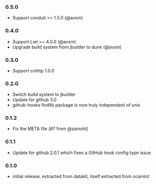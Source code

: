 ### 0.5.0

- Support conduit >= 1.5.0 (@avsm)

### 0.4.0

- Support Lwt >= 4.0.0 (@avsm)
- Upgrade build system from jbuilder to dune (@avsm)

### 0.3.0

- Support cohttp 1.0.0

### 0.2.0

- Switch build system to jbuilder
- Update for github 3.0
- github-hooks findlib package is now truly independent of unix

### 0.1.2

- Fix the META file (#7 from @samoht)

### 0.1.1

- Update for github 2.0.1 which fixes a GitHub hook config type issue

### 0.1.0

- initial release, extracted from datakit, itself extracted from ocamlot
